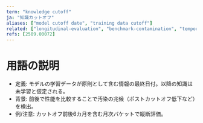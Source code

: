 ```yaml
---
term: "knowledge cutoff"
ja: "知識カットオフ"
aliases: ["model cutoff date", "training data cutoff"]
related: ["longitudinal-evaluation", "benchmark-contamination", "temporal-stratification"]
refs: [2509.00072]
---
```


# 用語の説明
- 定義: モデルの学習データが原則として含む情報の最終日付。以降の知識は未学習と仮定される。
- 背景: 前後で性能を比較することで汚染の兆候（ポストカットオフ低下など）を検出。
- 例/注意: カットオフ前後6カ月を含む月次バケットで縦断評価。

